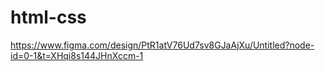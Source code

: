 # html-css
https://www.figma.com/design/PtR1atV76Ud7sv8GJaAjXu/Untitled?node-id=0-1&t=XHqi8s144JHnXccm-1

